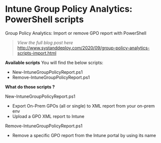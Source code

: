 # Intune Group Policy Analytics: PowerShell scripts
Group Policy Analytics: Import or remove GPO report with PowerShell

> *View the full blog post here*
http://www.systanddeploy.com/2020/09/group-policy-analytics-scripts-import.html

**Available scripts**
You will find the below scripts:
- New-IntuneGroupPolicyReport.ps1
- Remove-IntuneGroupPolicyReport.ps1

**What do those scripts ?**

New-IntuneGroupPolicyReport.ps1
- Export On-Prem GPOs (all or single) to XML report from your on-prem env
- Upload a GPO XML report to Intune

Remove-IntuneGroupPolicyReport.ps1
- Remove a specific GPO report from the Intune portal by using its name
